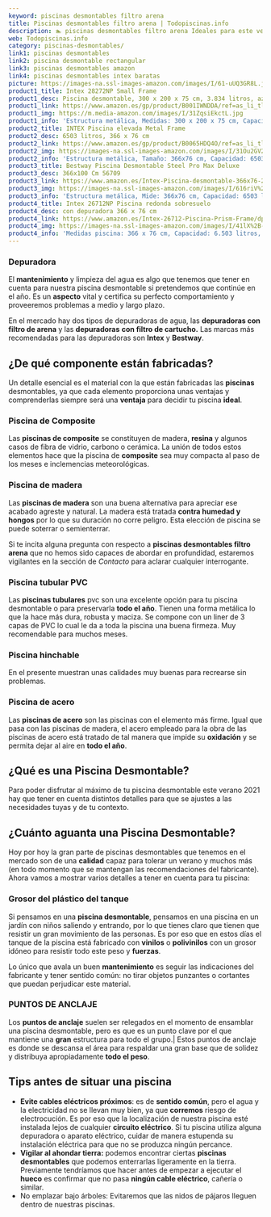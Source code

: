 ```yaml
---
keyword: piscinas desmontables filtro arena
title: Piscinas desmontables filtro arena | Todopiscinas.info
description: 🏊 piscinas desmontables filtro arena Ideales para este verano 2021. Aquí puedes comprar piscinas desmontables filtro arena y comparar con otras similares. No dejes escapar piscinas desmontables filtro arena a un precio realmente tentador.
web: Todopiscinas.info
category: piscinas-desmontables/
link1: piscinas desmontables
link2: piscina desmontable rectangular
link3: piscinas desmontables amazon
link4: piscinas desmontables intex baratas
picture: https://images-na.ssl-images-amazon.com/images/I/61-uUQ3GR8L.jpg
product1_title: Intex 28272NP Small Frame
product1_desc: Piscina desmontable, 300 x 200 x 75 cm, 3.834 litros, azul
product1_link: https://www.amazon.es/gp/product/B001IWNDDA/ref=as_li_tl?ie=UTF8&camp=3638&creative=24630&creativeASIN=B001IWNDDA&linkCode=as2&tag=todopiscinas0e-21&linkId=25b9d647487c889cb6ef56ed63f50ca1
product1_img: https://m.media-amazon.com/images/I/31ZqsiEkctL.jpg
product1_info: 'Estructura metálica, Medidas: 300 x 200 x 75 cm, Capacidad: 3.834 litros, Para 6 personas (+ 6 años), Fácil montaje, Forma rectangular'
product2_title: INTEX Piscina elevada Metal Frame
product2_desc: 6503 litros, 366 x 76 cm
product2_link: https://www.amazon.es/gp/product/B0065HDQ4O/ref=as_li_tl?ie=UTF8&camp=3638&creative=24630&creativeASIN=B0065HDQ4O&linkCode=as2&tag=todopiscinas0e-21&linkId=ed2430e3ba564d3527ee103df33ed7b3
product2_img: https://images-na.ssl-images-amazon.com/images/I/31Ou2GV2SAL.jpg
product2_info: 'Estructura metálica, Tamaño: 366x76 cm, Capacidad: 6503 litros, Forma circular, De 4 a 7 personas (+6 años)'
product3_title: Bestway Piscina Desmontable Steel Pro Max Deluxe
product3_desc: 366x100 Cm 56709
product3_link: https://www.amazon.es/Intex-Piscina-desmontable-366x76-28210NP/dp/B0065HDQ4O?__mk_es_ES=%C3%85M%C3%85%C5%BD%C3%95%C3%91&crid=25UQGV9HG2INI&dchild=1&keywords=piscinas+desmontables&qid=1615854176&sprefix=piscinas+dem%2Caps%2C201&sr=8-5&linkCode=ll1&tag=todopiscinas0e-21&linkId=34f200977c6cbaab1f3f4d9ac0e64755&language=es_ES&ref_=as_li_ss_tl
product3_img: https://images-na.ssl-images-amazon.com/images/I/616riV%2BiY3L.jpg
product3_info: 'Estructura metálica, Mide: 366x76 cm, Capacidad: 6503 litros, De 4 a 7 personas mayores de 6 años, Forma circular, Tecnología Super-Tough'
product4_title: Intex 26712NP Piscina redonda sobresuelo
product4_desc: con depuradora 366 x 76 cm
product4_link: https://www.amazon.es/Intex-26712-Piscina-Prism-Frame/dp/B07FB823GL?__mk_es_ES=%C3%85M%C3%85%C5%BD%C3%95%C3%91&dchild=1&keywords=piscinas+desmontables+con+depuradora&qid=1615936418&sr=8-5&linkCode=ll1&tag=todopiscinas0e-21&linkId=d98699de7830cd471766fa1daa36de34&language=es_ES&ref_=as_li_ss_tl
product4_img: https://images-na.ssl-images-amazon.com/images/I/41lX%2B-YpibL.jpg
product4_info: 'Medidas piscina: 366 x 76 cm, Capacidad: 6.503 litros, Incluye depuradora de cartucha A, Lona resistente triple capa'
---
```




### Depuradora

El **mantenimiento** y limpieza del agua es algo que tenemos que tener en cuenta para nuestra piscina desmontable si pretendemos que continúe en el año. Es un **aspecto** vital y certifica su perfecto comportamiento y proveeremos problemas a medio y largo plazo.

En el mercado hay dos tipos de depuradoras de agua, las **depuradoras con filtro de arena** y  las **depuradoras** **con filtro de cartucho.** Las marcas más recomendadas para las depuradoras son **Intex** y **Bestway**.


## ¿De qué componente están fabricadas?

Un detalle esencial es el material con la que están fabricadas las **piscinas** desmontables, ya que cada elemento proporciona unas ventajas y comprenderlas siempre será una **ventaja** para decidir tu piscina **ideal**.


### Piscina de Composite

Las **piscinas de composite** se constituyen de madera, **resina** y algunos casos de fibra de vidrio, carbono o cerámica. La unión de todos estos elementos hace que la piscina de **composite** sea muy compacta al paso de los meses e inclemencias meteorológicas.


### Piscina de madera

Las **piscinas de madera** son una buena alternativa para apreciar ese acabado agreste y natural. La madera está tratada **contra humedad y hongos** por lo que su duración no corre peligro. Esta elección de piscina se puede soterrar o semienterrar.

Si te incita alguna pregunta con respecto a **piscinas desmontables filtro arena** que no hemos sido capaces de abordar en profundidad, estaremos vigilantes en la sección de _Contacto_ para aclarar cualquier interrogante.


### Piscina tubular PVC

Las **piscinas tubulares** pvc son una excelente opción para tu piscina desmontable o para preservarla **todo el año**. Tienen una forma metálica lo que la hace más dura, robusta y maciza. Se compone con un liner de 3 capas de PVC lo cual le da a toda la piscina una buena firmeza. Muy recomendable para muchos meses.


### Piscina hinchable

 En el presente muestran unas calidades muy buenas para recrearse sin problemas.


### Piscina de acero

Las **piscinas de acero** son las piscinas con el elemento más firme. Igual que pasa con las piscinas de madera, el acero empleado para la obra de las piscinas de acero está tratado de tal manera que impide su **oxidación** y se permita dejar al aire en **todo el año**.

<stats-list :link1=link1 :link2=link2 :link3=link3 :link4=link4 :category=category></stats-list>

<brand-panel :title=product1_title :desc=product1_desc :img=product1_img :link=product1_link></brand-panel>
## ¿Qué es una Piscina Desmontable?



Para poder disfrutar al máximo de tu piscina desmontable este verano 2021 hay que tener en cuenta distintos detalles para que se ajustes a las necesidades tuyas y de tu contexto.


## ¿Cuánto aguanta una Piscina Desmontable?

Hoy por hoy la gran parte de piscinas desmontables que tenemos en el mercado son de una **calidad** capaz para tolerar un verano y muchos más (en todo momento que se mantengan las recomendaciones del fabricante). Ahora vamos a mostrar varios detalles a tener en cuenta para tu piscina:


### Grosor del plástico del tanque

Si pensamos en una **piscina desmontable**, pensamos en una piscina en un jardín con niños saliendo y entrando, por lo que tienes claro que tienen que resistir un gran movimiento de las personas. Es por eso que en estos días el tanque de la piscina está fabricado con **vinilos** o **polivinilos** con un grosor idóneo para resistir todo este peso y **fuerzas**.

Lo único que avala un	 buen **mantenimiento** es seguir las indicaciones del fabricante y tener sentido común: no tirar objetos punzantes o cortantes que puedan perjudicar este material.


### PUNTOS DE ANCLAJE

Los **puntos de anclaje** suelen ser relegados en el momento de ensamblar una piscina desmontable, pero  es que es un punto clave por el que mantiene una **gran** estructura para todo el grupo.| Estos puntos de anclaje es donde se descansa el área para respaldar una gran base que de solidez y distribuya apropiadamente **todo el peso**.

<external-banner></external-banner>



## Tips antes de situar una piscina



*   **Evite cables eléctricos próximos**: es de **sentido común**, pero el agua y la electricidad no se llevan muy bien, ya que **corremos** riesgo de electrocución. Es por eso que la localización de nuestra piscina esté instalada lejos de cualquier **circuito eléctrico**. Si tu piscina utiliza alguna depuradora o aparato eléctrico, cuidar de manera estupenda su instalación eléctrica para que no se produzca ningún percance.
*   **Vigilar al ahondar tierra:** podemos encontrar ciertas **piscinas desmontables** que podemos enterrarlas ligeramente en la tierra. Previamente tendríamos que hacer antes de empezar a ejecutar el **hueco** es confirmar que no pasa **ningún cable eléctrico**, cañería o similar.
*   No emplazar bajo árboles: Evitaremos que las nidos de pájaros lleguen dentro de nuestras piscinas.